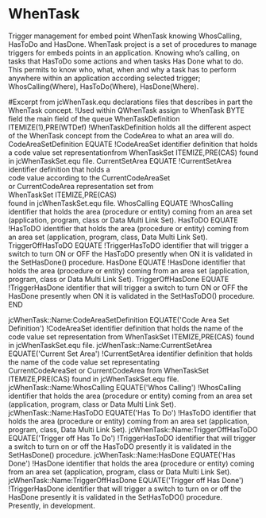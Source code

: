 # WhenTask
Trigger management for embed point WhenTask knowing WhosCalling, HasToDo and HasDone.
WhenTask project is a set of procedures to manage triggers for embeds points in an application. Knowing who’s calling, on tasks that HasToDo some actions and when tasks Has Done what to do. This permits to know who, what, when and why a task has to perform anywhere within an application according selected trigger; WhosCalling(Where), HasToDo(Where), HasDone(Where).

#Excerpt from jcWhenTask.equ declarations files that describes in part the WhenTask concept.
!Used within QWhenTask assign to WhenTask BYTE field the main field of the queue
WhenTaskDefinition    ITEMIZE(1),PRE(WTDef) !WhenTaskDefinition holds all the different aspect of the WhenTask concept from the CodeArea to what an area will do.
CodeAreaSetDefinition   EQUATE !CodeAreaSet identifier definition that holds a code value set representationfrom WhenTaskSet   ITEMIZE,PRE(CAS) found in jcWhenTaskSet.equ file.
CurrentSetArea          EQUATE !CurrentSetArea identifier definition that holds a <br/>code value according to the CurrentCodeAreaSet<br/>or CurrentCodeArea representation set from<br/>WhenTaskSet   ITEMIZE,PRE(CAS)<br/>found in jcWhenTaskSet.equ file.
WhosCalling             EQUATE !WhosCalling identifier that holds the area (procedure or entity) coming from an area set (application, program, class or Data Multi Link Set).
HasToDO                 EQUATE !HasToDO identifier that holds the area (procedure or entity) coming from an area set (application, program, class, Data Multi Link Set).
TriggerOffHasToDO       EQUATE !TriggerHasToDO identifier that will trigger a switch to turn ON or OFF the HasToDO presently when ON it is validated in the SetHasDone() procedure. 
HasDone                 EQUATE !HasDone identifier that holds the area (procedure or entity) coming from an area set (application, program, class or Data Multi Link Set).
TriggerOffHasDone       EQUATE !TriggerHasDone identifier that will trigger a switch to turn ON or OFF the HasDone presently when ON it is validated in the SetHasToDO() procedure. 
                      END

jcWhenTask::Name:CodeAreaSetDefinition   EQUATE('Code Area Set Definition') !CodeAreaSet identifier definition that holds the name of the code value set representation from WhenTaskSet   ITEMIZE,PRE(CAS) found in jcWhenTaskSet.equ file.
jcWhenTask::Name:CurrentSetArea          EQUATE('Current Set Area')         !CurrentSetArea identifier definition that holds the name of the code value set representating<br/>CurrentCodeAreaSet or CurrentCodeArea from WhenTaskSet   ITEMIZE,PRE(CAS) found in jcWhenTaskSet.equ file.
jcWhenTask::Name:WhosCalling             EQUATE('Whos Calling')             !WhosCalling identifier that holds the area (procedure or entity) coming from an area set (application, program, class or Data Multi Link Set).
jcWhenTask::Name:HasToDO                 EQUATE('Has To Do')                !HasToDO identifier that holds the area (procedure or entity) coming from an area set (application, program, class, Data Multi Link Set).
jcWhenTask::Name:TriggerOffHasToDO       EQUATE('Trigger off Has To Do')    !TriggerHasToDO identifier that will trigger a switch to turn on or off the HasToDO presently it is validated in the SetHasDone() procedure. 
jcWhenTask::Name:HasDone                 EQUATE('Has Done')                 !HasDone identifier that holds the area (procedure or entity) coming from an area set (application, program, class or Data Multi Link Set).
jcWhenTask::Name:TriggerOffHasDone       EQUATE('Trigger off Has Done')     !TriggerHasDone identifier that will trigger a switch to turn on or off the HasDone presently it is validated in the SetHasToDO() procedure.<br/>Presently, in development.

